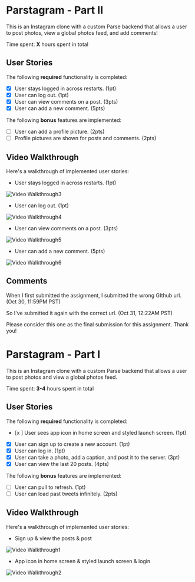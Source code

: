 # Parstagram - Part II

This is an Instagram clone with a custom Parse backend that allows a user to post photos, view a global photos feed, and add comments!

Time spent: **X** hours spent in total

## User Stories

The following **required** functionality is completed:

- [x] User stays logged in across restarts. (1pt)
- [x] User can log out. (1pt)
- [x] User can view comments on a post. (3pts)
- [x] User can add a new comment. (5pts)

The following **bonus** features are implemented:

- [ ] User can add a profile picture. (2pts)
- [ ] Profile pictures are shown for posts and comments. (2pts)

## Video Walkthrough

Here's a walkthrough of implemented user stories:

- User stays logged in across restarts. (1pt)
<img src='http://g.recordit.co/S9fvadSoUM.gif' title='Video Walkthrough3' width='' alt='Video Walkthrough3' />

- User can log out. (1pt)
<img src='http://g.recordit.co/Y9S3PENKPj.gif' title='Video Walkthrough4' width='' alt='Video Walkthrough4' />

- User can view comments on a post. (3pts)
<img src='http://g.recordit.co/Bwfns1bzgY.gif' title='Video Walkthrough5' width='' alt='Video Walkthrough5' />

- User can add a new comment. (5pts)
<img src='http://g.recordit.co/N59ZdcfwDP.gif' title='Video Walkthrough6' width='' alt='Video Walkthrough6' />

## Comments
When I first submitted the assignment, I submitted the wrong GIthub url. (Oct 30, 11:59PM PST)

So I've submitted it again with the correct url. (Oct 31, 12:22AM PST)

Please consider this one as the final submission for this assignment. Thank you!

# Parstagram - Part I

This is an Instagram clone with a custom Parse backend that allows a user to post photos and view a global photos feed.

Time spent: **3-4** hours spent in total

## User Stories

The following **required** functionality is completed:

- [x ] User sees app icon in home screen and styled launch screen. (1pt)
- [x] User can sign up to create a new account. (1pt)
- [x] User can log in. (1pt)
- [x] User can take a photo, add a caption, and post it to the server. (3pt)
- [x] User can view the last 20 posts. (4pts)

The following **bonus** features are implemented:

- [ ] User can pull to refresh. (1pt)
- [ ] User can load past tweets infinitely. (2pts)

## Video Walkthrough

Here's a walkthrough of implemented user stories:

- Sign up & view the posts & post

<img src='http://g.recordit.co/F8gb8yN8wa.gif' title='Video Walkthrough1' width='' alt='Video Walkthrough1' />

- App icon in home screen & styled launch screen & login

<img src='http://g.recordit.co/nIs7TMSRzC.gif' title='Video Walkthrough2' width='' alt='Video Walkthrough2' />
